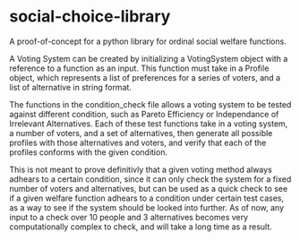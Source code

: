 # social-choice-library
A proof-of-concept for a python library for ordinal social welfare functions.

A Voting System can be created by initializing a VotingSystem object with a reference to a function as an input. This function must take in a Profile object, which represents a list of preferences for a series of voters, and a list of alternative in string format.

The functions in the condition_check file allows a voting system to be tested against different condition, such as Pareto Efficiency or Independance of Irrelevant Alternatives. Each of these test functions take in a voting system, a number of voters, and a set of alternatives, then generate all possible profiles with those alternatives and voters, and verify that each of the profiles conforms with the given condition.

This is not meant to prove definitivly that a given voting method always adhears to a certain condition, since it can only check the system for a fixed number of voters and alternatives, but can be used as a quick check to see if a given welfare function adhears to a condition under certain test cases, as a way to see if the system should be looked into further. As of now, any input to a check over 10 people and 3 alternatives becomes very computationally complex to check, and will take a long time as a result.